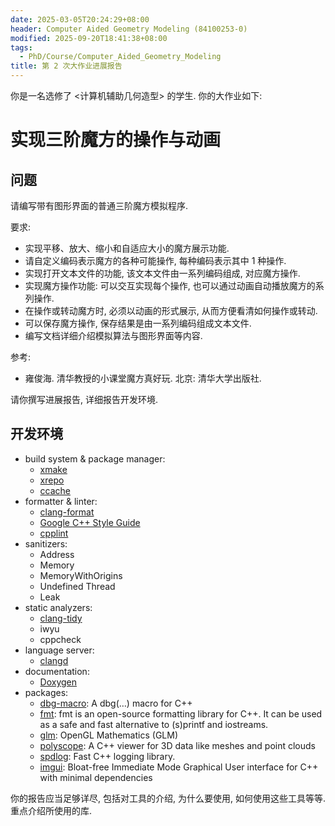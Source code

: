 ```yaml
---
date: 2025-03-05T20:24:29+08:00
header: Computer Aided Geometry Modeling (84100253-0)
modified: 2025-09-20T18:41:38+08:00
tags:
  - PhD/Course/Computer_Aided_Geometry_Modeling
title: 第 2 次大作业进展报告
---
```


你是一名选修了 <计算机辅助几何造型> 的学生. 你的大作业如下:

# 实现三阶魔方的操作与动画

## 问题

请编写带有图形界面的普通三阶魔方模拟程序.

要求:

- 实现平移、放大、缩小和自适应大小的魔方展示功能.
- 请自定义编码表示魔方的各种可能操作, 每种编码表示其中 1 种操作.
- 实现打开文本文件的功能, 该文本文件由一系列编码组成, 对应魔方操作.
- 实现魔方操作功能: 可以交互实现每个操作, 也可以通过动画自动播放魔方的系列操作.
- 在操作或转动魔方时, 必须以动画的形式展示, 从而方便看清如何操作或转动.
- 可以保存魔方操作, 保存结果是由一系列编码组成文本文件.
- 编写文档详细介绍模拟算法与图形界面等内容.

参考:

- 雍俊海. 清华教授的小课堂魔方真好玩. 北京: 清华大学出版社.

请你撰写进展报告, 详细报告开发环境.

## 开发环境

- build system & package manager:
  - [xmake](https://xmake.io/)
  - [xrepo](https://xrepo.xmake.io/)
  - [ccache]()
- formatter & linter:
  - [clang-format](https://clang.llvm.org/docs/ClangFormat.html)
  - [Google C++ Style Guide](https://google.github.io/styleguide/cppguide.html)
  - [cpplint](https://github.com/cpplint/cpplint)
- sanitizers:
  - Address
  - Memory
  - MemoryWithOrigins
  - Undefined
    Thread
  - Leak
- static analyzers:
  - [clang-tidy](https://clang.llvm.org/extra/clang-tidy/)
  - iwyu
  - cppcheck
- language server:
  - [clangd](https://clangd.llvm.org/)
- documentation:
  - [Doxygen](https://www.doxygen.nl/)
- packages:
  - [dbg-macro](https://github.com/sharkdp/dbg-macro): A dbg(…) macro for C++
  - [fmt](https://fmt.dev/): fmt is an open-source formatting library for C++. It can be used as a safe and fast alternative to (s)printf and iostreams.
  - [glm](https://glm.g-truc.net/): OpenGL Mathematics (GLM)
  - [polyscope](https://polyscope.run/): A C++ viewer for 3D data like meshes and point clouds
  - [spdlog](https://github.com/gabime/spdlog): Fast C++ logging library.
  - [imgui](https://github.com/ocornut/imgui): Bloat-free Immediate Mode Graphical User interface for C++ with minimal dependencies

你的报告应当足够详尽, 包括对工具的介绍, 为什么要使用, 如何使用这些工具等等. 重点介绍所使用的库.

